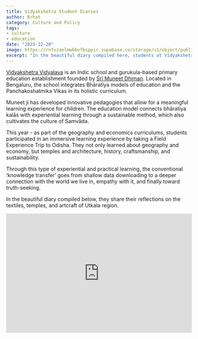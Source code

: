 ```yaml
---
title: Vidyakshetra Student Diaries
author: Bṛhat
category: Culture and Policy
tags:
- culture
- education
date: "2023-12-28"
image: https://rnfvzaelmwbbvfbsppir.supabase.co/storage/v1/object/public/brhatwebsite/05dhiti/vidyakshetra.webp
excerpt: "In the beautiful diary compiled here, students at Vidyakshetra Vidyalaya share their reflections from an immersive field experience trip to Odisha."
---
```


[Vidyakshetra Vidyalaya](https://vidyakshetra.org/) is an Indic school and gurukula-based primary education establishment founded by [Śrī Muneet Dhiman](https://twitter.com/muneetdhiman). Located in Bengaluru, the school integrates Bhāratīya models of education and the Panchakoshatmika Vikas in its holistic curriculum. 

Muneet ji has developed innovative pedagogies that allow for a meaningful learning experience for children. The education model connects bhāratīya kalās with experiential learning through a sustainable method, which also cultivates the culture of Samvāda. 

This year - as part of the geography and economics curriculums, students participated in an immersive learning experience by taking a Field Experience Trip to Odisha. They not only learned about geography and economy, but temples and architecture, history, craftsmanship, and sustainability.

Through this type of experiential and practical learning, the conventional ‘knowledge transfer’ goes from shallow data downloading to a deeper connection with the world we live in, empathy with it, and finally toward truth-seeking.

In the beautiful diary compiled below, they share their reflections on the textiles, temples, and artcraft of Utkala region. 

<div style="position:relative; padding-top:max(60%,324px); width:100%; height:0;">
  <iframe style="position:absolute; border:none; width:100%; height:100%; left:0; top:0;" 
    src="https://online.fliphtml5.com/vjagy/zizh/" scrolling="no" frameborder="0" allowtransparency="true" allowfullscreen="true">
  </iframe>
</div>
